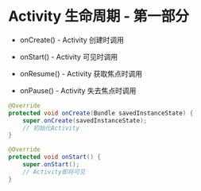 # Activity 生命周期 - 第一部分


- onCreate() - Activity 创建时调用

- onStart() - Activity 可见时调用

- onResume() - Activity 获取焦点时调用

- onPause() - Activity 失去焦点时调用


```java
@Override
protected void onCreate(Bundle savedInstanceState) {
    super.onCreate(savedInstanceState);
    // 初始化Activity
}

@Override
protected void onStart() {
    super.onStart();
    // Activity即将可见
}
```